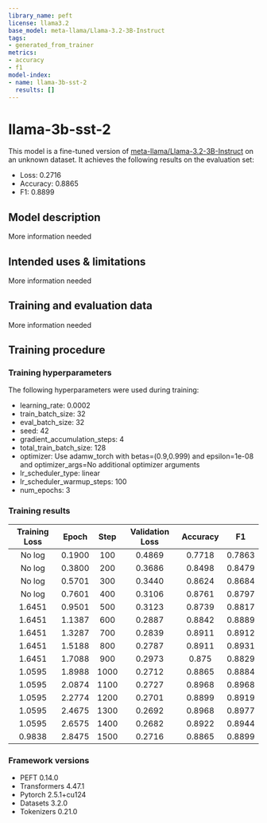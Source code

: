 ```yaml
---
library_name: peft
license: llama3.2
base_model: meta-llama/Llama-3.2-3B-Instruct
tags:
- generated_from_trainer
metrics:
- accuracy
- f1
model-index:
- name: llama-3b-sst-2
  results: []
---
```


<!-- This model card has been generated automatically according to the information the Trainer had access to. You
should probably proofread and complete it, then remove this comment. -->

# llama-3b-sst-2

This model is a fine-tuned version of [meta-llama/Llama-3.2-3B-Instruct](https://huggingface.co/meta-llama/Llama-3.2-3B-Instruct) on an unknown dataset.
It achieves the following results on the evaluation set:
- Loss: 0.2716
- Accuracy: 0.8865
- F1: 0.8899

## Model description

More information needed

## Intended uses & limitations

More information needed

## Training and evaluation data

More information needed

## Training procedure

### Training hyperparameters

The following hyperparameters were used during training:
- learning_rate: 0.0002
- train_batch_size: 32
- eval_batch_size: 32
- seed: 42
- gradient_accumulation_steps: 4
- total_train_batch_size: 128
- optimizer: Use adamw_torch with betas=(0.9,0.999) and epsilon=1e-08 and optimizer_args=No additional optimizer arguments
- lr_scheduler_type: linear
- lr_scheduler_warmup_steps: 100
- num_epochs: 3

### Training results

| Training Loss | Epoch  | Step | Validation Loss | Accuracy | F1     |
|:-------------:|:------:|:----:|:---------------:|:--------:|:------:|
| No log        | 0.1900 | 100  | 0.4869          | 0.7718   | 0.7863 |
| No log        | 0.3800 | 200  | 0.3686          | 0.8498   | 0.8479 |
| No log        | 0.5701 | 300  | 0.3440          | 0.8624   | 0.8684 |
| No log        | 0.7601 | 400  | 0.3106          | 0.8761   | 0.8797 |
| 1.6451        | 0.9501 | 500  | 0.3123          | 0.8739   | 0.8817 |
| 1.6451        | 1.1387 | 600  | 0.2887          | 0.8842   | 0.8889 |
| 1.6451        | 1.3287 | 700  | 0.2839          | 0.8911   | 0.8912 |
| 1.6451        | 1.5188 | 800  | 0.2787          | 0.8911   | 0.8931 |
| 1.6451        | 1.7088 | 900  | 0.2973          | 0.875    | 0.8829 |
| 1.0595        | 1.8988 | 1000 | 0.2712          | 0.8865   | 0.8884 |
| 1.0595        | 2.0874 | 1100 | 0.2727          | 0.8968   | 0.8968 |
| 1.0595        | 2.2774 | 1200 | 0.2701          | 0.8899   | 0.8919 |
| 1.0595        | 2.4675 | 1300 | 0.2692          | 0.8968   | 0.8977 |
| 1.0595        | 2.6575 | 1400 | 0.2682          | 0.8922   | 0.8944 |
| 0.9838        | 2.8475 | 1500 | 0.2716          | 0.8865   | 0.8899 |


### Framework versions

- PEFT 0.14.0
- Transformers 4.47.1
- Pytorch 2.5.1+cu124
- Datasets 3.2.0
- Tokenizers 0.21.0